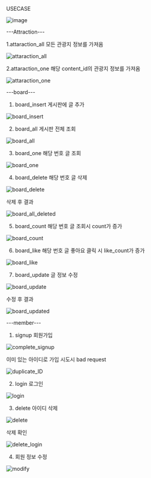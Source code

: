 USECASE

![image](/uploads/66d9023cf926d5f42138a6efb5fd2ea8/image.png)

---Attraction---

1.attaraction_all 모든 관광지 정보를 가져옴

![attaraction_all](/uploads/1ba6dc647089674f284030fb40cc24ee/attaraction_all.png)

2.attaraction_one 해당 content_id의 관광지 정보를 가져옴

![attaraction_one](/uploads/cc981a508f8c52b8f7889a4040acaa9d/attaraction_one.png)

---board---

1. board_insert 게시판에 글 추가

![board_insert](/uploads/f9da2f8b84c529a21b9c49631054a529/board_insert.png)

2. board_all 게시판 전체 조회

![board_all](/uploads/8ce2b72d670114c7e0cf41c867e6d371/board_all.png)

3. board_one 해당 번호 글 조회

![board_one](/uploads/c843f27567ceb4309557eabe8b6c2d66/board_one.png)

4. board_delete 해당 번호 글 삭제

![board_delete](/uploads/ff1b8bd6a3a0ccbd280c57d25159fca4/board_delete.png)

삭제 후 결과

![board_all_deleted](/uploads/20a77458b4d64bb3e256e173a6b03a58/board_all_deleted.png)

5. board_count 해당 번호 글 조회시 count가 증가

![board_count](/uploads/dc7140238d989f24343535fd415bf64c/board_count.png)

6. board_like 해당 번호 글 좋아요 클릭 시 like_count가 증가

![board_like](/uploads/c1f6b452def1357330b0a253a1e1cd8f/board_like.png)

7. board_update 글 정보 수정

![board_update](/uploads/b19fc875e83d2af26f0dee53288f4dc9/board_update.png)

수정 후 결과

![board_updated](/uploads/a026ce417fc73cfbfd908d11c2c217ba/board_updated.png)

---member---

1. signup 회원가입

![complete_signup](/uploads/b3b8bcc1895e590d388fd9182d2f487b/complete_signup.png)

이미 있는 아이디로 가입 시도시 bad request

![duplicate_ID](/uploads/58057ed2a71547f98c4bb058f72f266c/duplicate_ID.png)

2. login 로그인

![login](/uploads/eee8d920328b6c5297e2200c0b70809a/login.png)

3. delete 아이디 삭제

![delete](/uploads/4d9fe38eb03e04e31232a376bbeec7ad/delete.png)

삭제 확인

![delete_login](/uploads/e5858a43d8242f9cc7ac4b5c38ec17f8/delete_login.png)

4. 회원 정보 수정

![modify](/uploads/eace1acb931fd53c22c3e8f5a60ab7c0/modify.png)
